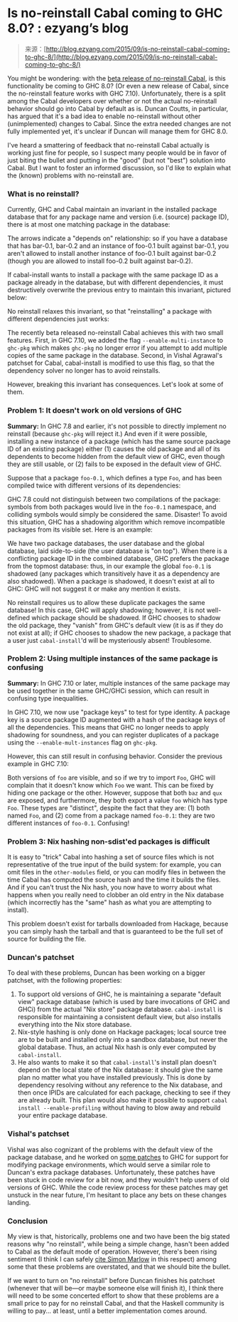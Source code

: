 <!--yml
category: 未分类
date: 2024-07-01 18:17:06
-->

# Is no-reinstall Cabal coming to GHC 8.0? : ezyang’s blog

> 来源：[http://blog.ezyang.com/2015/09/is-no-reinstall-cabal-coming-to-ghc-8/](http://blog.ezyang.com/2015/09/is-no-reinstall-cabal-coming-to-ghc-8/)

You might be wondering: with the [beta release of no-reinstall Cabal](http://blog.ezyang.com/2015/08/help-us-beta-test-no-reinstall-cabal/), is this functionality be coming to GHC 8.0? (Or even a new release of Cabal, since the no-reinstall feature works with GHC 7.10). Unfortunately, there is a split among the Cabal developers over whether or not the actual no-reinstall behavior should go into Cabal by default as is. Duncan Coutts, in particular, has argued that it's a bad idea to enable no-reinstall without other (unimplemented) changes to Cabal. Since the extra needed changes are not fully implemented yet, it's unclear if Duncan will manage them for GHC 8.0.

I've heard a smattering of feedback that no-reinstall Cabal actually is working just fine for people, so I suspect many people would be in favor of just biting the bullet and putting in the "good" (but not "best") solution into Cabal. But I want to foster an informed discussion, so I'd like to explain what the (known) problems with no-reinstall are.

### What is no reinstall?

Currently, GHC and Cabal maintain an invariant in the installed package database that for any package name and version (i.e. (source) package ID), there is at most one matching package in the database:

The arrows indicate a "depends on" relationship: so if you have a database that has bar-0.1, bar-0.2 and an instance of foo-0.1 built against bar-0.1, you aren't allowed to install another instance of foo-0.1 built against bar-0.2 (though you are allowed to install foo-0.2 built against bar-0.2).

If cabal-install wants to install a package with the same package ID as a package already in the database, but with different dependencies, it must destructively overwrite the previous entry to maintain this invariant, pictured below:

No reinstall relaxes this invariant, so that "reinstalling" a package with different dependencies just works:

The recently beta released no-reinstall Cabal achieves this with two small features. First, in GHC 7.10, we added the flag `--enable-multi-instance` to `ghc-pkg` which makes `ghc-pkg` no longer error if you attempt to add multiple copies of the same package in the database. Second, in Vishal Agrawal's patchset for Cabal, cabal-install is modified to use this flag, so that the dependency solver no longer has to avoid reinstalls.

However, breaking this invariant has consequences. Let's look at some of them.

### Problem 1: It doesn't work on old versions of GHC

**Summary:** In GHC 7.8 and earlier, it's not possible to directly implement no reinstall (because `ghc-pkg` will reject it.) And even if it were possible, installing a new instance of a package (which has the same source package ID of an existing package) either (1) causes the old package and all of its dependents to become hidden from the default view of GHC, even though they are still usable, or (2) fails to be exposed in the default view of GHC.

Suppose that a package `foo-0.1`, which defines a type `Foo`, and has been compiled twice with different versions of its dependencies:

GHC 7.8 could not distinguish between two compilations of the package: symbols from both packages would live in the `foo-0.1` namespace, and colliding symbols would simply be considered the same. Disaster! To avoid this situation, GHC has a shadowing algorithm which remove incompatible packages from its visible set. Here is an example:

We have two package databases, the user database and the global database, laid side-to-side (the user database is "on top"). When there is a conflicting package ID in the combined database, GHC prefers the package from the topmost database: thus, in our example the global `foo-0.1` is shadowed (any packages which transitively have it as a dependency are also shadowed). When a package is shadowed, it doesn't exist at all to GHC: GHC will not suggest it or make any mention it exists.

No reinstall requires us to allow these duplicate packages the same database! In this case, GHC will apply shadowing; however, it is not well-defined which package should be shadowed. If GHC chooses to shadow the old package, they "vanish" from GHC's default view (it is as if they do not exist at all); if GHC chooses to shadow the new package, a package that a user just `cabal-install`'d will be mysteriously absent! Troublesome.

### Problem 2: Using multiple instances of the same package is confusing

**Summary:** In GHC 7.10 or later, multiple instances of the same package may be used together in the same GHC/GHCi session, which can result in confusing type inequalities.

In GHC 7.10, we now use "package keys" to test for type identity. A package key is a source package ID augmented with a hash of the package keys of all the dependencies. This means that GHC no longer needs to apply shadowing for soundness, and you can register duplicates of a package using the `--enable-mult-instances` flag on `ghc-pkg`.

However, this can still result in confusing behavior. Consider the previous example in GHC 7.10:

Both versions of `foo` are visible, and so if we try to import `Foo`, GHC will complain that it doesn't know which `Foo` we want. This can be fixed by hiding one package or the other. However, suppose that both `baz` and `qux` are exposed, and furthermore, they both export a value `foo` which has type `Foo`. These types are "distinct", despite the fact that they are: (1) both named `Foo`, and (2) come from a package named `foo-0.1`: they are two different instances of `foo-0.1`. Confusing!

### Problem 3: Nix hashing non-sdist'ed packages is difficult

It is easy to "trick" Cabal into hashing a set of source files which is not representative of the true input of the build system: for example, you can omit files in the `other-modules` field, or you can modify files in between the time Cabal has computed the source hash and the time it builds the files. And if you can't trust the Nix hash, you now have to worry about what happens when you really need to clobber an old entry in the Nix database (which incorrectly has the "same" hash as what you are attempting to install).

This problem doesn't exist for tarballs downloaded from Hackage, because you can simply hash the tarball and that is guaranteed to be the full set of source for building the file.

### Duncan's patchset

To deal with these problems, Duncan has been working on a bigger patchset, with the following properties:

1.  To support old versions of GHC, he is maintaining a separate "default view" package database (which is used by bare invocations of GHC and GHCi) from the actual "Nix store" package database. `cabal-install` is responsible for maintaining a consistent default view, but also installs everything into the Nix store database.
2.  Nix-style hashing is only done on Hackage packages; local source tree are to be built and installed only into a sandbox database, but never the global database. Thus, an actual Nix hash is only ever computed by `cabal-install`.
3.  He also wants to make it so that `cabal-install`'s install plan doesn't depend on the local state of the Nix database: it should give the same plan no matter what you have installed previously. This is done by dependency resolving without any reference to the Nix database, and then once IPIDs are calculated for each package, checking to see if they are already built. This plan would also make it possible to support `cabal install --enable-profiling` without having to blow away and rebuild your entire package database.

### Vishal's patchset

Vishal was also cognizant of the problems with the default view of the package database, and he worked on [some patches](https://phabricator.haskell.org/D1119) to GHC for support for modifying package environments, which would serve a similar role to Duncan's extra package databases. Unfortunately, these patches have been stuck in code review for a bit now, and they wouldn't help users of old versions of GHC. While the code review process for these patches may get unstuck in the near future, I'm hesitant to place any bets on these changes landing.

### Conclusion

My view is that, historically, problems one and two have been the big stated reasons why "no reinstall", while being a simple change, hasn't been added to Cabal as the default mode of operation. However, there's been rising sentiment (I think I can safely [cite Simon Marlow](https://www.reddit.com/r/haskell/comments/3ite8n/noreinstall_cabal_a_project_to_move_cabal_to_a/cuk7gn9) in this respect) among some that these problems are overstated, and that we should bite the bullet.

If we want to turn on "no reinstall" before Duncan finishes his patchset (whenever that will be—or maybe someone else will finish it), I think there will need to be some concerted effort to show that these problems are a small price to pay for no reinstall Cabal, and that the Haskell community is willing to pay... at least, until a better implementation comes around.